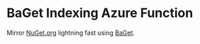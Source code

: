 # BaGet Indexing Azure Function

Mirror [NuGet.org](https://www.nuget.org) lightning fast using [BaGet](https://github.com/loic-sharma/BaGet).
